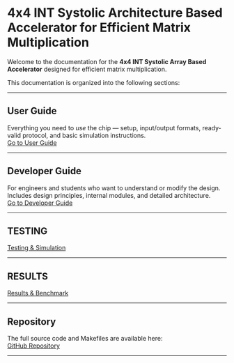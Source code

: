# 4x4 INT Systolic Architecture Based Accelerator for Efficient Matrix Multiplication

Welcome to the documentation for the **4x4 INT Systolic Array Based Accelerator** designed for efficient matrix multiplication.

This documentation is organized into the following sections:

---

## User Guide
Everything you need to *use* the chip — setup, input/output formats, ready-valid protocol, and basic simulation instructions.  
[Go to User Guide](user-guide.md)

---

## Developer Guide
For engineers and students who want to understand or modify the design. Includes design principles, internal modules, and detailed architecture.  
[Go to Developer Guide](developer-guide.md)


---
## TESTING


[Testing & Simulation](testing.md)

---

## RESULTS

[Results & Benchmark](results.md)

---

##  Repository
The full source code and Makefiles are available here:  
 [GitHub Repository](https://github.com/meds-ee-uet/systolic-MAC.git)

---
